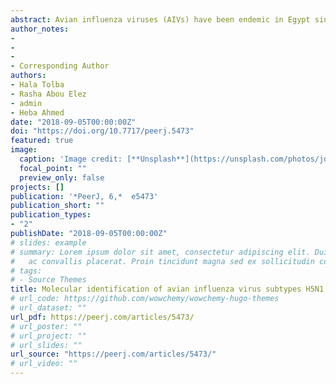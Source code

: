 ```yaml
---
abstract: Avian influenza viruses (AIVs) have been endemic in Egypt since 2006, and the co-circulation of high-pathogenic avian influenza H5N1 and low-pathogenic avian influenza H9N2 subtypes in poultry has been reported; therefore, Egypt is considered a hotspot for the generation of new subtypes and genotypes. We aimed to characterize AIVs circulating on commercial farms and in live bird markets (LBMs) during the winters of 2015 and 2016 in the study area and to identify H5N1 and H9N2 viruses in respiratory patients. In total, 159 samples were collected from ducks, pigeons and quails on farms (n = 59) and in LBMs (n = 100) and screened by real-time RT-PCR for H5N1 and H9N2 subtypes. Clinical and postmortem examination was carried out on birds from the farms. Positive H5N1 samples were sequenced and analysed for mutations. Tracheal swabs were also collected from 89 respiratory patients admitted to respiratory hospitals in the same study area. Overall, H5N1 was identified in 13.6% of birds from farms, while it was detected in 17% of birds in LBMs. Subtype H9N2 was only identified from pigeons on farms (6.5%) and LBMs (11.4%). Sequencing of the haemagglutination gene (HA) in nine representative H5N1 isolates revealed a multi-basic amino acid motif at the cleavage site (321-PQGEKRRKKR/GLF-333), which is characteristic of highly pathogenic AIV, in five of our isolates, while the other four isolates showed an amino acid substitution (Q322K) at this cleavage site to make it (321-P K GEKRRKKR/GLF-333). All the isolates belonged to clade 2.2.1.2, and a comparison of HA sequences at the amino acid level showed 98.8–100% homology among the nine isolates, while they showed 94.1–96.1% identity with reference strains and the commonly used vaccine strain in Egypt. Out of 89 respiratory patients, 3.4% were positive for H5N1 and no patients were positive for H9N2. Our results indicated the circulation of the endemic H5N1 and H9N2 viruses among poultry in 2015 and 2016. Birds on farms and in LBMs are reservoirs playing a role in the dissemination of the virus and producing a public health risk. The application of proper hygienic measures in farms and LBMs to control the exposure of birds and humans to the source of infection along with continuous monitoring of the circulating viruses will provide information on understanding the evolution of the viruses for vaccine studies.
author_notes:
-
-
-
- Corresponding Author
authors:
- Hala Tolba
- Rasha Abou Elez
- admin
- Heba Ahmed
date: "2018-09-05T00:00:00Z"
doi: "https://doi.org/10.7717/peerj.5473"
featured: true
image:
  caption: 'Image credit: [**Unsplash**](https://unsplash.com/photos/jdD8gXaTZsc)'
  focal_point: ""
  preview_only: false
projects: []
publication: '*PeerJ, 6,*  e5473'
publication_short: ""
publication_types:
- "2"
publishDate: "2018-09-05T00:00:00Z"
# slides: example
# summary: Lorem ipsum dolor sit amet, consectetur adipiscing elit. Duis posuere tellus
#   ac convallis placerat. Proin tincidunt magna sed ex sollicitudin condimentum.
# tags:
# - Source Themes
title: Molecular identification of avian influenza virus subtypes H5N1 and H9N2 in birds from farms and live bird markets and in respiratory patients
# url_code: https://github.com/wowchemy/wowchemy-hugo-themes
# url_dataset: ""
url_pdf: https://peerj.com/articles/5473/
# url_poster: ""
# url_project: ""
# url_slides: ""
url_source: "https://peerj.com/articles/5473/"
# url_video: ""
---
```

